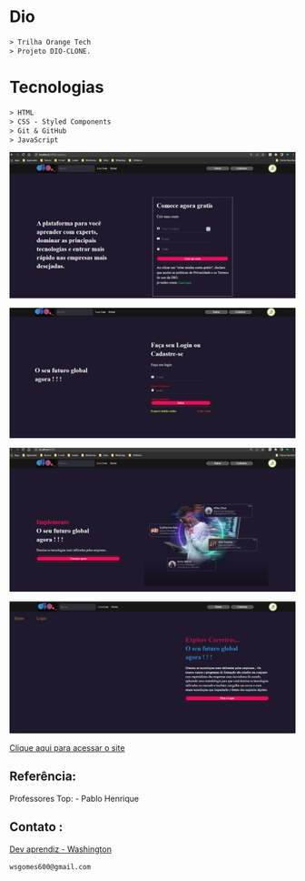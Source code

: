 
# Dio
    > Trilha Orange Tech
    > Projeto DIO-CLONE.

# Tecnologias

    > HTML
    > CSS - Styled Components
    > Git & GitHub
    > JavaScript

![preview](./.github/preview02.png)

![preview](./.github/preview01.png)

![preview](./.github/preview.png)

![preview](./.github/preview03.png)


[Clique aqui para acessar o site](https://washingtongomes.github.io/desafio-dio-clone/)

## Referência:

  Professores Top:
    - Pablo Henrique

## Contato :

[Dev aprendiz - Washington](https://www.github.com/washingtongomes)

    wsgomes600@gmail.com